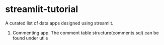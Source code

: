 # streamlit-tutorial

A curated list of data apps designed using streamlit.

1. Commenting app. 
   The comment table structure(comments.sql)  can be found  under utils
